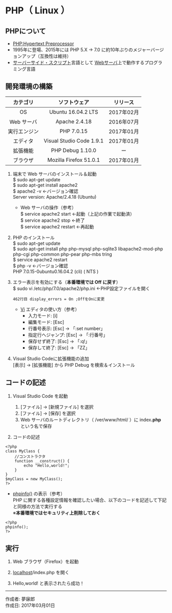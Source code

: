 # PHP（ Linux ）

## PHPについて

* [PHP:Hypertext Preprocessor](https://ja.wikipedia.org/wiki/PHP:_Hypertext_Preprocessor)
* 1995年に登場、2015年には PHP 5.X → 7.0 に約10年ぶりのメジャーバージョンアップ（互換性は維持）
* [サーバーサイド・スクリプト](http://bit.ly/2lajhCj)言語として [Webサーバ](http://bit.ly/2mbzR4D)上で動作するプログラミング言語

## 開発環境の構築

|カテゴリ|ソフトウェア|リリース|
|:--:|:--:|:--:|
|OS|Ubuntu 16.04.2 LTS|2017年02月|
|Web サーバ|Apache 2.4.18|2016年07月|
|実行エンジン|PHP 7.0.15|2017年01月|
|エディタ|Visual Studio Code 1.9.1|2017年01月|
|拡張機能|PHP Debug 1.10.0|ー|
|ブラウザ|Mozilla Firefox 51.0.1|2017年01月|

1. 端末で Web サーバのインストール＆起動  
    $ sudo apt-get update  
    $ sudo apt-get install apache2  
    $ apache2 -v ←バージョン確認  
    Server version: Apache/2.4.18 (Ubuntu)  

    * Web サーバの操作（参考）  
        $ service apache2 start ←起動（上記の作業で起動済）  
        $ service apache2 stop ←終了  
        $ service apache2 restart ←再起動

1. PHP のインストール  
    $ sudo apt-get update  
    $ sudo apt-get install php php-mysql php-sqlite3 libapache2-mod-php php-cgi php-common php-pear php-mbs
tring  
    $ service apache2 restart  
    $ php -v ←バージョン確認  
    PHP 7.0.15-0ubuntu0.16.04.2 (cli) ( NTS )  

1. エラー表示を有効にする（<b>本番環境では Off に戻す</b>）  
    $ sudo vi /etc/php/7.0/apache2/php.ini ←PHP設定ファイルを開く  
    ```
    462行目 display_errors = On ;OffをOnに変更
    ```
    * [Vi](https://ja.wikipedia.org/wiki/Vi) エディタの使い方（参考）
        * 入力モード: [i]
        * 編集モード: [Esc]
        * 行番号表示: [Esc] → 「:set number」
        * 指定行へジャンプ: [Esc] → 「:行番号」
        * 保存せず終了: [Esc] → 「:q!」
        * 保存して終了: [Esc] → 「ZZ」

1. Visual Studio Codeに拡張機能の追加  
    [表示] → [拡張機能] から PHP Debug を検索＆インストール

## コードの記述

1. Visual Studio Code を起動
    1. [ファイル] → [新規ファイル] を選択
    1. [ファイル] → [保存] を選択
    1. Web サーバのルートディレクトリ（ /ver/www/html/ ）に index<b>.php</b> という名で保存  

1. コードの記述
```
<?php
class MyClass {
    //コンストラクタ
    function __construct() {
        echo "Hello,world!";
    }
}
$myClass = new MyClass();
?>
```

* [phpinfo()](http://php.net/manual/ja/function.phpinfo.php) の表示（参考）  
    PHP に関する各種設定情報を確認したい場合、以下のコードを記述して下記と同様の方法で実行する  
    ※<b>本番環境ではセキュリティ上削除しておく</b>

```
<?php
phpinfo();
?>
```

## 実行

1. Web ブラウザ（Firefox）を起動

1. [localhost](https://ja.wikipedia.org/wiki/Localhost)/index.php を開く

1. Hello,world! と表示されたら成功！

***
作成者: 夢寐郎  
作成日: 2017年03月01日
